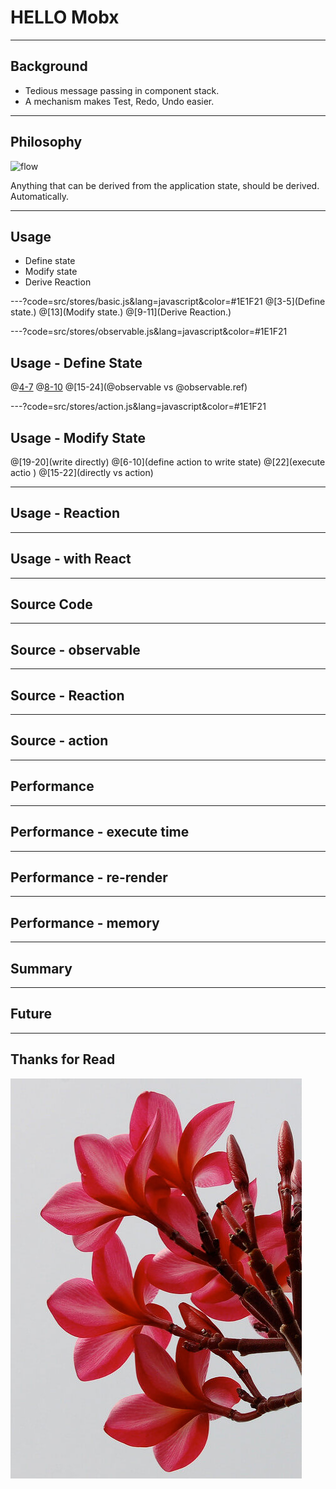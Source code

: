 # HELLO Mobx

---
## Background
- Tedious message passing in component stack.
- A mechanism makes Test, Redo, Undo easier.

---
## Philosophy
![flow](https://mobx.js.org/docs/flow.png)

Anything that can be derived from the application state, should be derived. Automatically.

---
## Usage
- Define state
- Modify state
- Derive Reaction

---?code=src/stores/basic.js&lang=javascript&color=#1E1F21
@[3-5](Define state.)
@[13](Modify state.)
@[9-11](Derive Reaction.)

---?code=src/stores/observable.js&lang=javascript&color=#1E1F21
## Usage - Define State
@[4-7](@observable)
@[8-10](@obserable.ref)
@[15-24](@observable vs @observable.ref)

---?code=src/stores/action.js&lang=javascript&color=#1E1F21
## Usage - Modify State
@[19-20](write directly)
@[6-10](define action to write state)
@[22](execute actio )
@[15-22](directly vs action)

---
## Usage - Reaction

---
## Usage - with React

---
## Source Code

---
## Source - observable

---
## Source - Reaction

---
## Source - action

---
## Performance

---
## Performance - execute time

---
## Performance - re-render

---
## Performance - memory

---
## Summary

---
## Future

---
## Thanks for Read
![](pitch-assets/image/flower.jpg)
